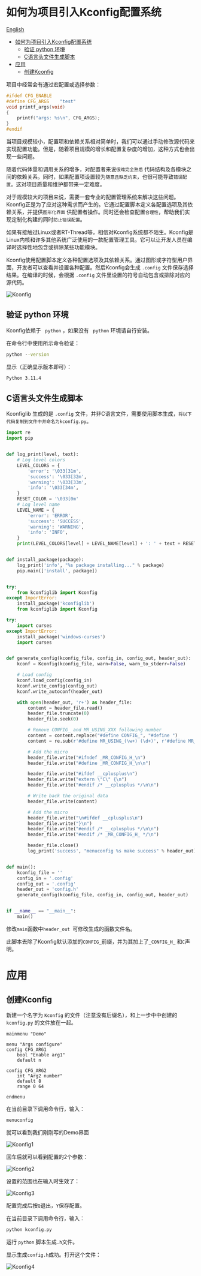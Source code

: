 # 如何为项目引入Kconfig配置系统

[English](Kconfig_EN.md)

<!-- TOC -->
* [如何为项目引入Kconfig配置系统](#如何为项目引入kconfig配置系统)
  * [验证 python 环境](#验证-python-环境)
  * [C语言头文件生成脚本](#c语言头文件生成脚本)
* [应用](#应用)
  * [创建Kconfig](#创建kconfig)
<!-- TOC -->

项目中经常会有通过宏配置或选择参数：

```c
#ifdef CFG_ENABLE
#define CFG_ARGS    "test"
void printf_args(void)
{
    printf("args: %s\n", CFG_ARGS);
}
#endif
```

当项目规模较小，配置项和依赖关系相对简单时，我们可以通过手动修改源代码来实现配置功能。但是，随着项目规模的增长和配置复杂度的增加，这种方式也会出现一些问题。

随着代码体量和调用关系的增多，对配置者来说`很难完全熟悉`
代码结构及各模块之间的依赖关系。同时，如果配置项设置较为`随意且缺乏约束`，也很可能导致`错误配置`。这对项目质量和维护都带来一定难度。

对于规模较大的项目来说，需要一套专业的配置管理系统来解决这些问题。Kconfig正是为了应对这种需求而产生的。它通过配置脚本定义各配置选项及其依赖关系，并提供`图形化界面`
供配置者操作。同时还会检查配置`合理性`，帮助我们实现定制化构建的同时`防止错误配置`。

如果有接触过Linux或者RT-Thread等，相信对Kconfig系统都不陌生。Kconfig是Linux内核和许多其他系统广泛使用的一款配置管理工具。它可以让开发人员在编译时选择性地包含或排除某些功能模块。

Kconfig使用配置脚本定义各种配置选项及其依赖关系。通过图形或字符型用户界面，开发者可以查看并设置各种配置。然后Kconfig会生成 `.config`
文件保存选择结果。在编译的时候，会根据 `.config` 文件里设置的符号自动包含或排除对应的源代码。

![Kconfig](../picture/Kconfig/Kconfig.png)

## 验证 python 环境

Kconfig依赖于 ` python` ，如果没有 ` python` 环境请自行安装。

在命令行中使用所示命令验证：

```cmd
python --version
```

显示（正确显示版本即可）：

```cmd
Python 3.11.4
```

## C语言头文件生成脚本

Kconfiglib 生成的是 `.config` 文件，并非C语言文件，需要使用脚本生成，`将以下代码复制到文件中并命名为kconfig.py`。

```python
import re
import pip


def log_print(level, text):
    # Log level colors
    LEVEL_COLORS = {
        'error': '\033[31m',
        'success': '\033[32m',
        'warning': '\033[33m',
        'info': '\033[34m',
    }
    RESET_COLOR = '\033[0m'
    # Log level name
    LEVEL_NAME = {
        'error': 'ERROR',
        'success': 'SUCCESS',
        'warning': 'WARNING',
        'info': 'INFO',
    }
    print(LEVEL_COLORS[level] + LEVEL_NAME[level] + ': ' + text + RESET_COLOR)


def install_package(package):
    log_print('info', "%s package installing..." % package)
    pip.main(['install', package])


try:
    from kconfiglib import Kconfig
except ImportError:
    install_package('kconfiglib')
    from kconfiglib import Kconfig

try:
    import curses
except ImportError:
    install_package('windows-curses')
    import curses


def generate_config(kconfig_file, config_in, config_out, header_out):
    kconf = Kconfig(kconfig_file, warn=False, warn_to_stderr=False)

    # Load config
    kconf.load_config(config_in)
    kconf.write_config(config_out)
    kconf.write_autoconf(header_out)

    with open(header_out, 'r+') as header_file:
        content = header_file.read()
        header_file.truncate(0)
        header_file.seek(0)

        # Remove CONFIG_ and MR_USING_XXX following number
        content = content.replace("#define CONFIG_", "#define ")
        content = re.sub(r'#define MR_USING_(\w+) (\d+)', r'#define MR_USING_\1', content)

        # Add the micro
        header_file.write("#ifndef _MR_CONFIG_H_\n")
        header_file.write("#define _MR_CONFIG_H_\n\n")

        header_file.write("#ifdef __cplusplus\n")
        header_file.write("extern \"C\" {\n")
        header_file.write("#endif /* __cplusplus */\n\n")

        # Write back the original data
        header_file.write(content)

        # Add the micro
        header_file.write("\n#ifdef __cplusplus\n")
        header_file.write("}\n")
        header_file.write("#endif /* __cplusplus */\n\n")
        header_file.write("#endif /* _MR_CONFIG_H_ */\n")

        header_file.close()
        log_print('success', "menuconfig %s make success" % header_out)


def main():
    kconfig_file = ''
    config_in = '.config'
    config_out = '.config'
    header_out = 'config.h'
    generate_config(kconfig_file, config_in, config_out, header_out)


if __name__ == "__main__":
    main()
```

修改`main`函数中`header_out `可修改生成的函数文件名。

此脚本去除了Kconfig默认添加的`CONFIG_`前缀，并为其加上了`_CONFIG_H_` 和`C`声明。

# 应用

## 创建Kconfig

新建一个名字为 `Kconfig` 的文件（注意没有后缀名），和上一步中中创建的 `kconfig.py` 的文件放在一起。

```Kconfig
mainmenu "Demo"

menu "Args configure"
config CFG_ARG1
    bool "Enable arg1"
    default n
    
config CFG_ARG2
	int "Arg2 number"
	default 8
	range 0 64

endmenu
```

在当前目录下调用命令行，输入：

```cmd
menuconfig
```

就可以看到我们刚刚写的Demo界面

![Kconfig1](../picture/Kconfig/Kconfig1.png)

回车后就可以看到配置的2个参数：

![Kconfig2](../picture/Kconfig/Kconfig2.png)

设置的范围也在输入时生效了：

![Kconfig3](../picture/Kconfig/Kconfig3.png)

配置完成后按`Q`退出，`Y`保存配置。

在当前目录下调用命令行，输入：

```cmd
python kconfig.py
```

运行 `python` 脚本生成`.h`文件。

显示生成`config.h`成功。打开这个文件：

![Kconfig4](../picture/Kconfig/Kconfig4.png)
